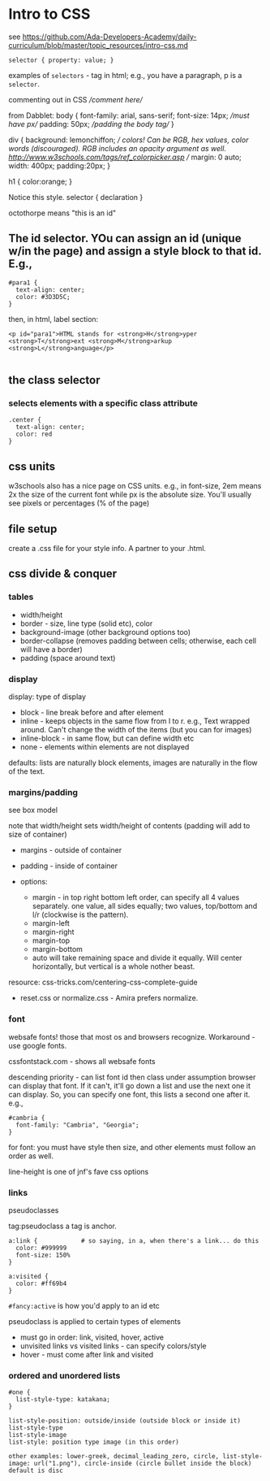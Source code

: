 # Intro to CSS
see https://github.com/Ada-Developers-Academy/daily-curriculum/blob/master/topic_resources/intro-css.md

`selector { property: value; }`

examples of `selectors` - tag in html; e.g., you have a paragraph, p is a `selector`.  

commenting out in CSS */comment here/*

from Dabblet:
body {
  font-family: arial, sans-serif;
  font-size: 14px;    */must have px/*
  padding: 50px;      */padding the body tag/*
}

div {
  background: lemonchiffon; */ colors! Can be RGB, hex values, color words (discouraged). RGB includes an opacity argument as well. http://www.w3schools.com/tags/ref_colorpicker.asp /*
  margin: 0 auto;
  width: 400px;
  padding:20px;
}

h1 {
  color:orange;
}

Notice this style.
selector {
  declaration
}

octothorpe means "this is an id"

## The id selector. YOu can assign an id (unique w/in the page) and assign a style block to that id. E.g.,

```
#para1 {
  text-align: center;
  color: #3D3D5C;
}

```
then, in html, label section:
```
<p id="para1">HTML stands for <strong>H</strong>yper <strong>T</strong>ext <strong>M</strong>arkup <strong>L</strong>anguage</p>


```

## the class selector
### selects elements with a specific class attribute

```
.center {
  text-align: center;
  color: red
}

```
## css units
w3schools also has a nice page on CSS units. e.g., in font-size, 2em means 2x the size of the current font while px is the absolute size.  You'll usually see pixels or percentages (% of the page)


## file setup
create a .css file for your style info. A partner to your .html.

## css divide & conquer

### tables
- width/height
- border - size, line type (solid etc), color
- background-image (other background options too)
- border-collapse (removes padding between cells; otherwise, each cell will have a border)
- padding (space around text)

### display

display: type of display
- block - line break before and after element
- inline - keeps objects in the same flow from l to r. e.g., Text wrapped around. Can't change the width of the items (but you can for images)
- inline-block - in same flow, but can define width etc
- none - elements within elements are not displayed

defaults: lists are naturally block elements, images are naturally in the flow of the text.

### margins/padding
see box model

note that width/height sets width/height of contents (padding will add to size of container)

- margins - outside of container
- padding - inside of container

- options:
  - margin - in top right bottom left order, can specify all 4 values separately. one value, all sides equally; two values, top/bottom and l/r (clockwise is the pattern).
  - margin-left
  - margin-right
  - margin-top
  - margin-bottom
  - auto will take remaining space and divide it equally. Will center horizontally, but vertical is a whole nother beast.

resource: css-tricks.com/centering-css-complete-guide

- reset.css or normalize.css - Amira prefers normalize.

### font
websafe fonts! those that most os and browsers recognize. Workaround - use google fonts.

cssfontstack.com - shows all websafe fonts

descending priority - can list font id then class under assumption browser can display that font. If it can't, it'll go down a list and use the next one it can display. So, you can specify one font, this lists a second one after it. e.g.,

```
#cambria {
  font-family: "Cambria", "Georgia";
}
```
for font: you must have style then size, and other elements must follow an order as well.

line-height is one of jnf's fave css options

### links
pseudoclasses

tag:pseudoclass
a tag is anchor.

```
a:link {            # so saying, in a, when there's a link... do this
  color: #999999
  font-size: 150%
}

a:visited {
  color: #ff69b4
}
```

`#fancy:active` is how you'd apply to an id
etc

pseudoclass is applied to certain types of elements
- must go in order: link, visited, hover, active
- unvisited links vs visited links - can specify colors/style
- hover - must come after link and visited

### ordered and unordered lists

```
#one {
  list-style-type: katakana;
}

list-style-position: outside/inside (outside block or inside it)
list-style-type
list-style-image
list-style: position type image (in this order)

other examples: lower-greek, decimal_leading_zero, circle, list-style-image: url("1.png"), circle-inside (circle bullet inside the block)
default is disc

```
